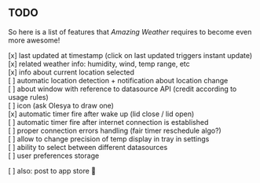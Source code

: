 ## TODO

So here is a list of features that _Amazing Weather_ requires to become even more awesome!

[x] last updated at timestamp (click on last updated triggers instant update)  
[x] related weather info: humidity, wind, temp range, etc  
[x] info about current location selected  
[ ] automatic location detection + notification about location change  
[ ] about window with reference to datasource API (credit according to usage rules)  
[ ] icon (ask Olesya to draw one)  
[x] automatic timer fire after wake up (lid close / lid open)  
[ ] automatic timer fire after internet connection is established  
[ ] proper connection errors handling (fair timer reschedule algo?)  
[ ] allow to change precision of temp display in tray in settings  
[ ] ability to select between different datasources  
[ ] user preferences storage  

[ ] also: post to app store :ship:

